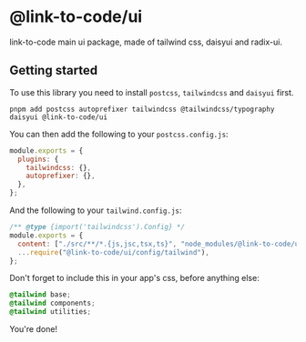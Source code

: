 # @link-to-code/ui

link-to-code main ui package, made of tailwind css, daisyui and radix-ui.

## Getting started

To use this library you need to install `postcss`, `tailwindcss` and `daisyui` first.

`pnpm add postcss autoprefixer tailwindcss @tailwindcss/typography daisyui @link-to-code/ui`

You can then add the following to your `postcss.config.js`:

```js
module.exports = {
  plugins: {
    tailwindcss: {},
    autoprefixer: {},
  },
};
```

And the following to your `tailwind.config.js`:

```js
/** @type {import('tailwindcss').Config} */
module.exports = {
  content: ["./src/**/*.{js,jsc,tsx,ts}", "node_modules/@link-to-code/ui/**/*.{js,jsc,tsx,ts}"],
  ...require("@link-to-code/ui/config/tailwind"),
};
```

Don't forget to include this in your app's css, before anything else:

```css
@tailwind base;
@tailwind components;
@tailwind utilities;

```

You're done!
